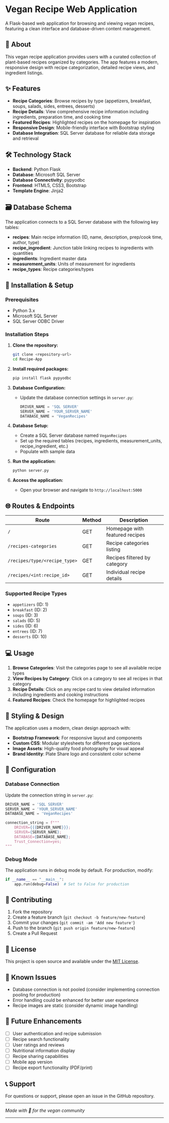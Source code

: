 # Vegan Recipe Web Application

A Flask-based web application for browsing and viewing vegan recipes, featuring a clean interface and database-driven content management.

## 🌱 About

This vegan recipe application provides users with a curated collection of plant-based recipes organized by categories. The app features a modern, responsive design with recipe categorization, detailed recipe views, and ingredient listings.

## ✨ Features

- **Recipe Categories**: Browse recipes by type (appetizers, breakfast, soups, salads, sides, entrees, desserts)
- **Recipe Details**: View comprehensive recipe information including ingredients, preparation time, and cooking time
- **Featured Recipes**: Highlighted recipes on the homepage for inspiration
- **Responsive Design**: Mobile-friendly interface with Bootstrap styling
- **Database Integration**: SQL Server database for reliable data storage and retrieval

## 🛠️ Technology Stack

- **Backend**: Python Flask
- **Database**: Microsoft SQL Server
- **Database Connectivity**: pypyodbc
- **Frontend**: HTML5, CSS3, Bootstrap
- **Template Engine**: Jinja2

## 🗃️ Database Schema

The application connects to a SQL Server database with the following key tables:

- **recipes**: Main recipe information (ID, name, description, prep/cook time, author, type)
- **recipe_ingredient**: Junction table linking recipes to ingredients with quantities
- **ingredients**: Ingredient master data
- **measurement_units**: Units of measurement for ingredients
- **recipe_types**: Recipe categories/types

## 🚀 Installation & Setup

### Prerequisites

- Python 3.x
- Microsoft SQL Server
- SQL Server ODBC Driver

### Installation Steps

1. **Clone the repository:**
   ```bash
   git clone <repository-url>
   cd Recipe-App
   ```

2. **Install required packages:**
   ```bash
   pip install flask pypyodbc
   ```

3. **Database Configuration:**
   - Update the database connection settings in `server.py`:
     ```python
     DRIVER_NAME = 'SQL SERVER'
     SERVER_NAME = 'YOUR_SERVER_NAME'
     DATABASE_NAME = 'VeganRecipes'
     ```

4. **Database Setup:**
   - Create a SQL Server database named `VeganRecipes`
   - Set up the required tables (recipes, ingredients, measurement_units, recipe_ingredient, etc.)
   - Populate with sample data

5. **Run the application:**
   ```bash
   python server.py
   ```

6. **Access the application:**
   - Open your browser and navigate to `http://localhost:5000`

## 🌐 Routes & Endpoints

| Route | Method | Description |
|-------|--------|-------------|
| `/` | GET | Homepage with featured recipes |
| `/recipes-categories` | GET | Recipe categories listing |
| `/recipes/type/<recipe_type>` | GET | Recipes filtered by category |
| `/recipes/<int:recipe_id>` | GET | Individual recipe details |

### Supported Recipe Types

- `appetizers` (ID: 1)
- `breakfast` (ID: 2)
- `soups` (ID: 3)
- `salads` (ID: 5)
- `sides` (ID: 6)
- `entrees` (ID: 7)
- `desserts` (ID: 10)

## 💻 Usage

1. **Browse Categories**: Visit the categories page to see all available recipe types
2. **View Recipes by Category**: Click on a category to see all recipes in that category
3. **Recipe Details**: Click on any recipe card to view detailed information including ingredients and cooking instructions
4. **Featured Recipes**: Check the homepage for highlighted recipes

## 🎨 Styling & Design

The application uses a modern, clean design approach with:

- **Bootstrap Framework**: For responsive layout and components
- **Custom CSS**: Modular stylesheets for different page sections
- **Image Assets**: High-quality food photography for visual appeal
- **Brand Identity**: Plate Share logo and consistent color scheme

## 🔧 Configuration

### Database Connection

Update the connection string in `server.py`:

```python
DRIVER_NAME = 'SQL SERVER'
SERVER_NAME = 'YOUR_SERVER_NAME'
DATABASE_NAME = 'VeganRecipes'

connection_string = f"""
    DRIVER={{{DRIVER_NAME}}};
    SERVER={SERVER_NAME};
    DATABASE={DATABASE_NAME};
    Trust_Connection=yes;
"""
```

### Debug Mode

The application runs in debug mode by default. For production, modify:

```python
if __name__ == "__main__":
    app.run(debug=False)  # Set to False for production
```

## 🤝 Contributing

1. Fork the repository
2. Create a feature branch (`git checkout -b feature/new-feature`)
3. Commit your changes (`git commit -am 'Add new feature'`)
4. Push to the branch (`git push origin feature/new-feature`)
5. Create a Pull Request

## 📄 License

This project is open source and available under the [MIT License](LICENSE).

## 🐛 Known Issues

- Database connection is not pooled (consider implementing connection pooling for production)
- Error handling could be enhanced for better user experience
- Recipe images are static (consider dynamic image handling)

## 🔮 Future Enhancements

- [ ] User authentication and recipe submission
- [ ] Recipe search functionality
- [ ] User ratings and reviews
- [ ] Nutritional information display
- [ ] Recipe sharing capabilities
- [ ] Mobile app version
- [ ] Recipe export functionality (PDF/print)

## 📞 Support

For questions or support, please open an issue in the GitHub repository.

---

*Made with 🌱 for the vegan community*











____________________________________
<!-- 
- add, instructions, servings to database
- Search functionality 

-- added instructions table
-- added image_url and category_description columns to the recipe_type table 
-- updated the /recipes-categories route
-  updated the category_list.html file
-- added recipe_image_url column to the recipes table
-- updated the recipe_cards_list.html to use images from database
-- updated the /recipes/type/<recipe_type> route
-- updated the /recipes/<int:recipe_id> route to get instruction from database and simpler sql queries
-- update the recipe details html file
-- added sql query to get the ingredients
-- changed the layout of the recipe ingredients and instructions cards to have independent heights
-->